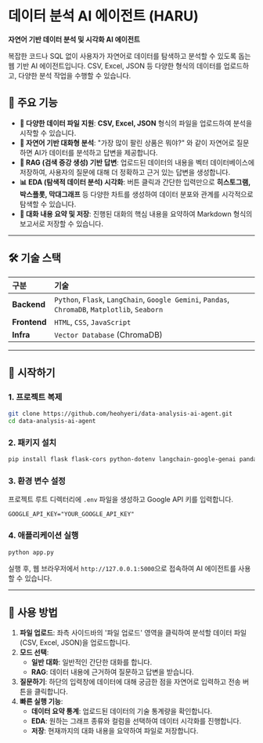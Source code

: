 # 데이터 분석 AI 에이전트 (HARU)

**자연어 기반 데이터 분석 및 시각화 AI 에이전트**

복잡한 코드나 SQL 없이 사용자가 자연어로 데이터를 탐색하고 분석할 수 있도록 돕는 웹 기반 AI 에이전트입니다. CSV, Excel, JSON 등 다양한 형식의 데이터를 업로드하고, 다양한 분석 작업을 수행할 수 있습니다.

## 🌟 주요 기능

  * **📄 다양한 데이터 파일 지원**: **CSV, Excel, JSON** 형식의 파일을 업로드하여 분석을 시작할 수 있습니다.
  * **💬 자연어 기반 대화형 분석**: "가장 많이 팔린 상품은 뭐야?" 와 같이 자연어로 질문하면 AI가 데이터를 분석하고 답변을 제공합니다.
  * **🤖 RAG (검색 증강 생성) 기반 답변**: 업로드된 데이터의 내용을 벡터 데이터베이스에 저장하여, 사용자의 질문에 대해 더 정확하고 근거 있는 답변을 생성합니다.
  * **📊 EDA (탐색적 데이터 분석) 시각화**: 버튼 클릭과 간단한 입력만으로 **히스토그램, 박스플롯, 막대그래프** 등 다양한 차트를 생성하여 데이터 분포와 관계를 시각적으로 탐색할 수 있습니다.
  * **📑 대화 내용 요약 및 저장**: 진행된 대화의 핵심 내용을 요약하여 Markdown 형식의 보고서로 저장할 수 있습니다.

-----

## 🛠️ 기술 스택

| 구분      | 기술                                                                                               |
| :-------- | :------------------------------------------------------------------------------------------------- |
| **Backend** | `Python`, `Flask`, `LangChain`, `Google Gemini`, `Pandas`, `ChromaDB`, `Matplotlib`, `Seaborn`      |
| **Frontend**| `HTML`, `CSS`, `JavaScript`                                                                      |
| **Infra** | `Vector Database` (ChromaDB)                                                                       |

-----

## 🚀 시작하기

### 1\. 프로젝트 복제

```bash
git clone https://github.com/heohyeri/data-analysis-ai-agent.git
cd data-analysis-ai-agent
```

### 2\. 패키지 설치

```bash
pip install flask flask-cors python-dotenv langchain-google-genai pandas chromadb matplotlib seaborn openpyxl
```

### 3\. 환경 변수 설정

프로젝트 루트 디렉터리에 `.env` 파일을 생성하고 Google API 키를 입력합니다.

```
GOOGLE_API_KEY="YOUR_GOOGLE_API_KEY"
```

### 4\. 애플리케이션 실행

```bash
python app.py
```

실행 후, 웹 브라우저에서 `http://127.0.0.1:5000`으로 접속하여 AI 에이전트를 사용할 수 있습니다.

-----

## 📖 사용 방법

1.  **파일 업로드**: 좌측 사이드바의 '파일 업로드' 영역을 클릭하여 분석할 데이터 파일(CSV, Excel, JSON)을 업로드합니다.
2.  **모드 선택**:
      * **일반 대화**: 일반적인 간단한 대화를 합니다.
      * **RAG**: 데이터 내용에 근거하여 질문하고 답변을 받습니다.
3.  **질문하기**: 하단의 입력창에 데이터에 대해 궁금한 점을 자연어로 입력하고 전송 버튼을 클릭합니다.
4.  **빠른 실행 기능**:
      * **데이터 요약 통계**: 업로드된 데이터의 기술 통계량을 확인합니다.
      * **EDA**: 원하는 그래프 종류와 컬럼을 선택하여 데이터 시각화를 진행합니다.
      * **저장**: 현재까지의 대화 내용을 요약하여 파일로 저장합니다.
